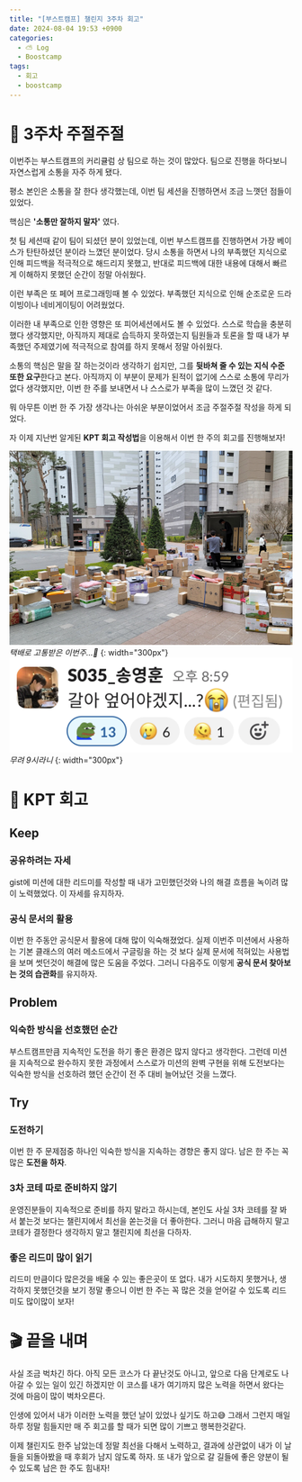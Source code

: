 ```yaml
---
title: "[부스트캠프] 챌린지 3주차 회고"
date: 2024-08-04 19:53 +0900
categories:
  - ⛅️ Log
  - Boostcamp
tags:
  - 회고
  - boostcamp
---
```

# 💬 3주차 주절주절
이번주는 부스트캠프의 커리큘럼 상 팀으로 하는 것이 많았다. 팀으로 진행을 하다보니 자연스럽게 소통을 자주 하게 됐다. 

평소 본인은 소통을 잘 한다 생각했는데, 이번 팀 세션을 진행하면서 조금 느꼇던 점들이 있었다.

핵심은 **'소통만 잘하지 말자'** 였다. 

첫 팀 세션때 같이 팀이 되셨던 분이 있었는데, 이번 부스트캠프를 진행하면서 가장 베이스가 탄탄하셨던 분이라 느꼈던 분이었다. 당시 소통을 하면서 나의 부족했던 지식으로 인해 피드백을 적극적으로 해드리지 못했고, 반대로 피드백에 대한 내용에 대해서 빠르게 이해하지 못했던 순간이 정말 아쉬웠다. 

이런 부족은 또 페어 프로그래밍때 볼 수 있었다. 부족했던 지식으로 인해 순조로운 드라이빙이나 네비게이팅이 어려웠었다. 

이러한 내 부족으로 인한 영향은 또 피어세션에서도 볼 수 있었다. 스스로 학습을 충분히 했다 생각했지만, 아직까지 제대로 습득하지 못하였는지 팀원들과 토론을 할 때 내가 부족했던 주제였기에 적극적으로 참여를 하지 못해서 정말 아쉬웠다. 

소통의 핵심은 말을 잘 하는것이라 생각하기 쉽지만, 그를 **뒷바쳐 줄 수 있는 지식 수준 또한 요구**한다고 본다. 아직까지 이 부분이 문제가 된적이 없기에 스스로 소통에 무리가 없다 생각했지만, 이번 한 주를 보내면서 나 스스로가 부족을 많이 느꼈던 것 같다.

뭐 아무튼 이번 한 주 가장 생각나는 아쉬운 부분이었어서 조금 주절주절 작성을 하게 되었다. 

자 이제 지난번 알게된 **KPT 회고 작성법**을 이용해서 이번 한 주의 회고를 진행해보자!

![](assets/img/post/2024/08_04_택배.png)
_택배로 고통받은 이번주...🥲_
{: width="300px"}
![](assets/img/post/2024/08_04_슬랙.png)
_무려 9시라니_
{: width="300px"}
# 🧐 KPT 회고

## Keep
### 공유하려는 자세
gist에 미션에 대한 리드미를 작성할 때 내가 고민했던것와 나의 해결 흐름을 녹이려 많이 노력했었다. 이 자세를 유지하자.

### 공식 문서의 활용
이번 한 주동안 공식문서 활용에 대해 많이 익숙해졌었다. 실제 이번주 미션에서 사용하는 기본 클래스의 여러 메소드에서 구글링을 하는 것 보다 실제 문서에 적혀있는 사용법을 보며 썻던것이 해결에 많은 도움을 주었다. 그러니 다음주도 이렇게 **공식 문서 찾아보는 것의 습관화**를 유지하자.

## Problem
### 익숙한 방식을 선호했던 순간
부스트캠프만큼 지속적인 도전을 하기 좋은 환경은 많지 않다고 생각한다. 그런데 미션을 지속적으로 완수하지 못한 과정에서 스스로가 미션의 완벽 구현을 위해 도전보다는 익숙한 방식을 선호하려 했던 순간이 전 주 대비 늘어났던 것을 느꼈다.

## Try
### 도전하기
이번 한 주 문제점중 하나인 익숙한 방식을 지속하는 경향은 좋지 않다. 남은 한 주는 꼭 많은 **도전을 하자**.

### 3차 코테 따로 준비하지 않기
운영진분들이 지속적으로 준비를 하지 말라고 하시는데, 본인도 사실 3차 코테를 잘 봐서 붙는것 보다는 챌린지에서 최선을 쏟는것을 더 좋아한다. 그러니 마음 급해하지 말고 코테가 결정한다 생각하지 말고 챌린지에 최선을 다하자.

### 좋은 리드미 많이 읽기
리드미 만큼이다 많은것을 배울 수 있는 좋은곳이 또 없다. 내가 시도하지 못했거나, 생각하지 못했던것을 보기 정말 좋으니 이번 한 주는 꼭 많은 것을 얻어갈 수 있도록 리드미도 많이많이 보자!

# 🎬 끝을 내며
사실 조금 벅차긴 하다. 아직 모든 코스가 다 끝난것도 아니고, 앞으로 다음 단계로도 나아갈 수 있는 일이 있긴 하겠지만 이 코스를 내가 여기까지 많은 노력을 하면서 왔다는 것에 마음이 많이 벅차오른다. 

인생에 있어서 내가 이러한 노력을 했던 날이 있었나 싶기도 하고😅 그래서 그런지 매일 하루 정말 힘들지만 매 주 회고를 할 때가 되면 많이 기쁘고 행복한것같다. 

이제 챌린지도 한주 남았는데 정말 최선을 다해서 노력하고, 결과에 상관없이 내가 이 날들을 되돌아봤을 때 후회가 남지 않도록 하자. 또 내가 앞으로 갈 길들에 좋은 양분이 될 수 있도록 남은 한 주도 힘내자!